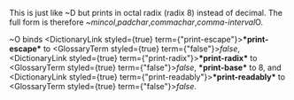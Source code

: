  



This is just like &#126;D but prints in octal radix (radix 8) instead of decimal. The full form is therefore &#126;*mincol*,*padchar*,*commachar*,*comma-interval*O. 



&#126;O binds <DictionaryLink styled={true} term={"print-escape"}><b>\*print-escape\*</b></DictionaryLink> to <GlossaryTerm styled={true} term={"false"}><i>false</i></GlossaryTerm>, <DictionaryLink styled={true} term={"print-radix"}><b>\*print-radix\*</b></DictionaryLink> to <GlossaryTerm styled={true} term={"false"}><i>false</i></GlossaryTerm>, **\*print-base\*** to 8, and <DictionaryLink styled={true} term={"print-readably"}><b>\*print-readably\*</b></DictionaryLink> to <GlossaryTerm styled={true} term={"false"}><i>false</i></GlossaryTerm>. 



